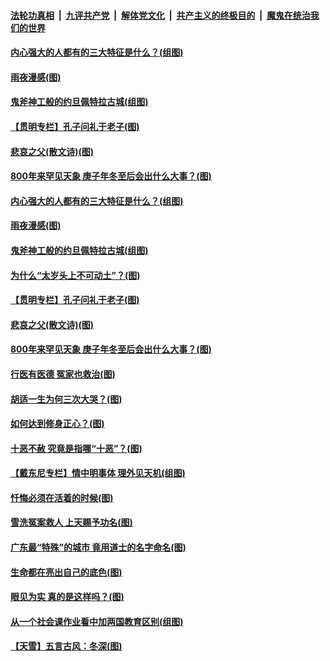 

####  [法轮功真相](../../../../basic/blob/master/README.md?t=12090202) &nbsp;|&nbsp; [九评共产党](../../../../9ping.md/blob/master/README.md?t=12090202) &nbsp;|&nbsp; [解体党文化](../../../../jtdwh.md/blob/master/README.md?t=12090202)  &nbsp;|&nbsp; [共产主义的终极目的](../../../../gczydzjmd.md/blob/master/README.md?t=12090202) &nbsp;|&nbsp; [魔鬼在统治我们的世界](../../../../mgztzwmdsj.md/blob/master/README.md?t=12090202) 

#### [内心强大的人都有的三大特征是什么？(组图)](../pages/p7/954710.md?t=12090202) 

#### [雨夜漫感(图)](../pages/p7/954820.md?t=12090202) 

#### [鬼斧神工般的约旦佩特拉古城(组图)](../pages/p7/954894.md?t=12090202) 

#### [【贯明专栏】孔子问礼于老子(图)](../pages/p7/954703.md?t=12090202) 

#### [悲哀之父(散文诗)(图)](../pages/p7/954722.md?t=12090202) 

#### [800年来罕见天象 庚子年冬至后会出什么大事？(图)](../pages/p7/954821.md?t=12090202) 

#### [内心强大的人都有的三大特征是什么？(组图)](../pages/p7/954710.md?t=12090202) 

#### [雨夜漫感(图)](../pages/p7/954820.md?t=12090202) 

#### [鬼斧神工般的约旦佩特拉古城(组图)](../pages/p7/954894.md?t=12090202) 

#### [为什么“太岁头上不可动土”？(图)](../pages/p7/954832.md?t=12090202) 

#### [【贯明专栏】孔子问礼于老子(图)](../pages/p7/954703.md?t=12090202) 

#### [悲哀之父(散文诗)(图)](../pages/p7/954722.md?t=12090202) 

#### [800年来罕见天象 庚子年冬至后会出什么大事？(图)](../pages/p7/954821.md?t=12090202) 

#### [行医有医德 冤家也救治(图)](../pages/p7/954693.md?t=12090202) 

#### [胡适一生为何三次大哭？(图)](../pages/p7/954700.md?t=12090202) 

#### [如何达到修身正心？(图)](../pages/p7/954699.md?t=12090202) 

#### [十恶不赦 究竟是指哪“十恶”？(图)](../pages/p7/954661.md?t=12090202) 

#### [【戴东尼专栏】情中明事体 理外见天机(组图)](../pages/p7/949226.md?t=12090202) 

#### [忏悔必须在活着的时候(图)](../pages/p7/954598.md?t=12090202) 

#### [雪洗冤案救人 上天赐予功名(图)](../pages/p7/954590.md?t=12090202) 

#### [广东最“特殊”的城市 竟用道士的名字命名(图)](../pages/p7/954578.md?t=12090202) 

#### [生命都在亮出自己的底色(图)](../pages/p7/954593.md?t=12090202) 


#### [眼见为实 真的是这样吗？(图)](../pages/p7/948090.md?t=12090202) 

#### [从一个社会课作业看中加两国教育区别(组图)](../pages/p7/951563.md?t=12090202) 

#### [【天雪】五言古风：冬深(图)](../pages/p7/954527.md?t=12090202) 

